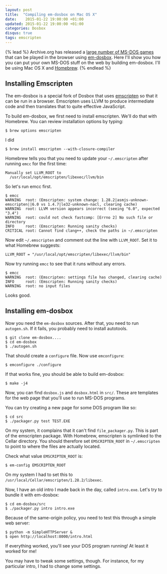 ```yaml
---
layout: post
title:  "Compiling em-dosbox on Mac OS X"
date:    2015-01-22 19:00:00 +01:00
updated: 2015-01-22 19:00:00 +01:00
categories: Dosbox
disqus: true
tags: emscripten
---
```


{% lead %}
Archive.org has released a [large number of MS-DOS games](https://archive.org/details/softwarelibrary_msdos_games/v2) that can be
played in the browser using [em-dosbox](https://github.com/dreamlayers/em-dosbox).
Here I'll show you how you can put your own MS-DOS stuff on the web by building em-dosbox.
I'll be using Mac OS X and [Homebrew](http://brew.sh).
{% endlead %}

Installing Emscripten
---------------------

The em-dosbox is a special fork of Dosbox that uses
[emscripten](https://github.com/kripken/emscripten) so that it can be run in a
browser.  Emscripten uses LLVM to produce intermediate code and then translates
that to quite effective JavaScript.

To build em-dosbox, we first need to install emscripten. We'll do that with
Homebrew. You can review installation options by typing:

    $ brew options emscripten

I did

    $ brew install emscripten --with-closure-compiler

Homebrew tells you that you need to update your `~/.emscripten` after running
`emcc` for the first time:

    Manually set LLVM_ROOT to
      /usr/local/opt/emscripten/libexec/llvm/bin

So let's run emcc first.

    $ emcc
    WARNING  root: (Emscripten: system change: 1.28.2|asmjs-unknown-emscripten||6.0 vs 1.4.7|le32-unknown-nacl, clearing cache)
    WARNING  root: LLVM version appears incorrect (seeing "6.0", expected "3.4")
    WARNING  root: could not check fastcomp: [Errno 2] No such file or directory
    INFO     root: (Emscripten: Running sanity checks)
    CRITICAL root: Cannot find clang++, check the paths in ~/.emscripten

Now edit `~/.emscripten` and comment out the line with `LLVM_ROOT`. Set it to
what Homebrew suggests:

    LLVM_ROOT = "/usr/local/opt/emscripten/libexec/llvm/bin"

Now try running `emcc` to see that it runs without any errors.

    $ emcc
    WARNING  root: (Emscripten: settings file has changed, clearing cache)
    INFO     root: (Emscripten: Running sanity checks)
    WARNING  root: no input files

Looks good.

Installing em-dosbox
--------------------

Now you need the `em-dosbox` sources. After that, you need to run `autogen.sh`.
If it fails, you probably need to install autotools.

    $ git clone em-dosbox....
    $ cd em-dosbox
    $ ./autogen.sh

That should create a `configure` file.  Now use `emconfigure`:

    $ emconfigure ./configure

If that works fine, you should be able to build em-dosbox:

    $ make -j4

Now, you can find `dosbox.js` and `dosbox.html` in `src/`.  These are templates
for the web page that you'll use to run MS-DOS programs.

You can try creating a new page for some DOS program like so:

    $ cd src
    $ ./packager.py test TEST.EXE

On my system, it complains that it can't find `file_packager.py`.  This is part
of the emscripten package. With Homebrew, emscripten is symlinked to the Cellar
directory.  You should therefore set `EMSCRIPTEN_ROOT` in `~/.emscripten` to
point to where the files are actually located.

Check what value `EMSCRIPTEN_ROOT` is:

    $ em-config EMSCRIPTEN_ROOT

On my system I had to set this to
`/usr/local/Cellar/emscripten/1.28.2/libexec`.

Now, I have an old intro I made back in the day, called `intro.exe`.  Let's try
to bundle it with em-dosbox:

    $ cd em-dosbox/src
    $ ./packager.py intro intro.exe

Because of the same-origin policy, you need to test this through a simple web server:

    $ python -m SimpleHTTPServer &
    $ open http://localhost:8000/intro.html

If everything worked, you'll see your DOS program running! At least it worked for me!

You may have to tweak some settings, though.  For instance, for my particular
intro, I had to change some settings.

